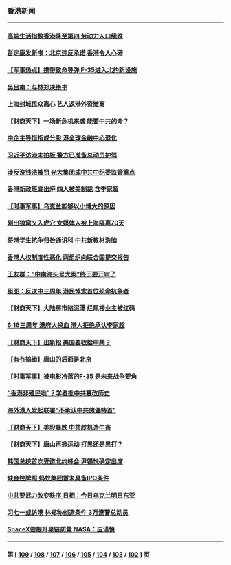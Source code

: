 ### 香港新闻
---
#### [高端生活指数香港降至第四 劳动力人口续跌](../../pages/ncid1349362/n13764441.md) 
#### [彭定康发新书：北京违反承诺 香港令人心碎](../../pages/ncid1349362/n13764274.md) 
#### [【军事热点】携带致命导弹 F-35进入北约新设施](../../pages/ncid1349362/n13763641.md) 
#### [吴吕南：与林郑决绝书](../../pages/ncid1349362/n13764053.md) 
#### [上海封城民众离心 艺人返港外资撤离](../../pages/ncid1349362/n13764010.md) 
#### [【财商天下】一场新危机来袭 能要中共的命？](../../pages/ncid1349362/n13763617.md) 
#### [中企主导恒指成分股 港全球金融中心退化](../../pages/ncid1349362/n13763111.md) 
#### [习近平访港未拍板 警方已准备总动员护驾](../../pages/ncid1349362/n13763095.md) 
#### [涉反洗钱法被罚 光大集团成中共中纪委监管重点](../../pages/ncid1349362/n13762920.md) 
#### [香港新政班底出炉 四人被美制裁 含李家超](../../pages/ncid1349362/n13762905.md) 
#### [【时事军事】乌克兰能够以小博大的原因](../../pages/ncid1349362/n13762837.md) 
#### [刚出狼窝又入虎穴 女媒体人被上海隔离70天](../../pages/ncid1349362/n13762308.md) 
#### [将港学生抗争归咎通识科 中共新教材洗脑](../../pages/ncid1349362/n13762382.md) 
#### [香港人权制度性恶化 两组织向联合国提交报告](../../pages/ncid1349362/n13762176.md) 
#### [王友群：“中南海头号大案”终于要开审了](../../pages/ncid1349362/n13761877.md) 
#### [组图：反送中三周年 港民悼念首位殒命抗争者](../../pages/ncid1349362/n13761626.md) 
#### [【财商天下】大陆房市陷泥潭 烂尾楼业主被红码](../../pages/ncid1349362/n13761890.md) 
#### [6‧16三周年 港府大换血 港人拒绝承认李家超](../../pages/ncid1349362/n13761847.md) 
#### [【财商天下】出新招 美国要收拾中共？](../../pages/ncid1349362/n13761125.md) 
#### [【有冇搞错】唐山的后面是北京](../../pages/ncid1349362/n13760394.md) 
#### [【时事军事】被电影冷落的F-35 是未来战争要角](../../pages/ncid1349362/n13760325.md) 
#### [“香港非殖民地”？学者批中共篡改历史](../../pages/ncid1349362/n13760789.md) 
#### [海外港人发起联署“不承认中共傀儡特首”](../../pages/ncid1349362/n13760639.md) 
#### [【财商天下】美股暴跌 中共趁机造牛市](../../pages/ncid1349362/n13760341.md) 
#### [【财商天下】唐山再掀运动 打黑还是黑打？](../../pages/ncid1349362/n13759619.md) 
#### [韩国总统首次受邀北约峰会 尹锡悦确定出席](../../pages/ncid1349362/n13759570.md) 
#### [缺金控牌照 蚂蚁集团暂未具备IPO条件](../../pages/ncid1349362/n13759566.md) 
#### [中共要武力改变秩序 日相：今日乌克兰明日东亚](../../pages/ncid1349362/n13759553.md) 
#### [习七一或访港 林郑称创造条件 3万港警总动员](../../pages/ncid1349362/n13759375.md) 
#### [SpaceX要提升星链质量 NASA：应谨慎](../../pages/ncid1349362/n13759543.md) 

---
#### 第 [ [109](./109.md) / [108](./108.md) / [107](./107.md) / [106](./106.md) / [105](./105.md) / [104](./104.md) / [103](./103.md) / [102](./102.md) ] 页
